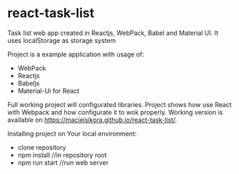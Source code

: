 # react-task-list
Task list web app created in Reactjs, WebPack, Babel and Material UI. It uses localStorage as storage system

Project is a example application with usage of:
  -  WebPack
  -  Reactjs
  -  Babeljs
  -  Material-Ui for React

Full working project will configurated libraries. Project shows how use React with Webpack and how configurate it to wok properly.
Working version is available on https://maciejsikora.github.io/react-task-list/.

Installing project on Your local environment:

  -  clone repository
  -  npm install //in repository root
  -  npm run start //run web server
